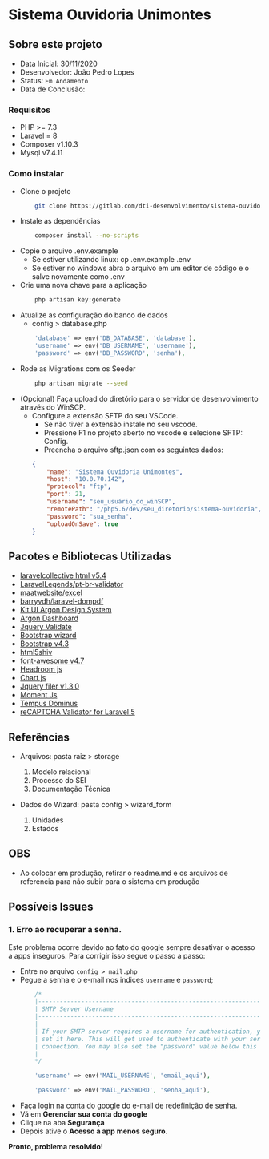 # Sistema Ouvidoria Unimontes

## Sobre este projeto

- Data Inicial: 30/11/2020
- Desenvolvedor: João Pedro Lopes
- Status: `Em Andamento`
- Data de Conclusão: 

### Requisitos
- PHP >= 7.3
- Laravel = 8
- Composer v1.10.3
- Mysql v7.4.11

### Como instalar
- Clone o projeto
    ```bash
        git clone https://gitlab.com/dti-desenvolvimento/sistema-ouvidoria.git
    ```
- Instale as dependências
    ```bash
        composer install --no-scripts
    ```
- Copie o arquivo .env.example
    - Se estiver utilizando linux: cp .env.example .env
    - Se estiver no windows abra o arquivo em um editor de código e o salve novamente como .env
- Crie uma nova chave para a aplicação
    ```bash
        php artisan key:generate
    ```
- Atualize as configuração do banco de dados
    - config > database.php 
    ```php
        'database' => env('DB_DATABASE', 'database'),
        'username' => env('DB_USERNAME', 'username'),
        'password' => env('DB_PASSWORD', 'senha'),
    ```            
- Rode as Migrations com os Seeder
    ```bash
        php artisan migrate --seed
    ```
- (Opcional) Faça upload do diretório para o servidor de desenvolvimento através do WinSCP.
    - Configure a extensão SFTP do seu VSCode.
        - Se não tiver a extensão instale no seu vscode.
        - Pressione F1 no projeto aberto no vscode e selecione SFTP: Config.
        - Preencha o arquivo sftp.json com os seguintes dados:
        ```json
        {
            "name": "Sistema Ouvidoria Unimontes",
            "host": "10.0.70.142",
            "protocol": "ftp",
            "port": 21,
            "username": "seu_usuário_do_winSCP",
            "remotePath": "/php5.6/dev/seu_diretorio/sistema-ouvidoria",
            "password": "sua_senha",
            "uploadOnSave": true
        }
        ``` 

## Pacotes e Bibliotecas Utilizadas

- [laravelcollective html v5.4](https://laravelcollective.com/docs/5.4/html)
- [LaravelLegends/pt-br-validator](https://github.com/LaravelLegends/pt-br-validator)
- [maatwebsite/excel](https://www.webslesson.info/2018/05/how-to-export-mysql-data-to-excel-file-in-laravel.html)
- [barryvdh/laravel-dompdf](https://github.com/barryvdh/laravel-dompdf)
- [Kit UI Argon Design System](https://www.creative-tim.com/product/argon-design-system)
- [Argon Dashboard](https://demos.creative-tim.com/argon-dashboard/index.html)
- [Jquery Validate](http://jqueryvalidation.org/)
- [Bootstrap wizard](https://www.creative-tim.com/product/bootstrap-wizard)
- [Bootstrap v4.3](https://getbootstrap.com/docs/4.3/getting-started/introduction/)
- [html5shiv](https://github.com/aFarkas/html5shiv)
- [font-awesome v4.7](https://fontawesome.com/v4.7.0/icons/)
- [Headroom js](https://wicky.nillia.ms/headroom.js/)
- [Chart js](https://www.chartjs.org/)
- [Jquery filer v1.3.0](https://gerardbalaoro.github.io/jQuery.filer/)
- [Moment Js](https://github.com/moment/moment)
- [Tempus Dominus](https://tempusdominus.github.io/bootstrap-4/)
- [reCAPTCHA Validator for Laravel 5](https://blog.especializati.com.br/google-recaptcha-no-laravel/)

## Referências
- Arquivos: pasta raiz > storage 
    1. Modelo relacional
    2. Processo do SEI
    3. Documentação Técnica

- Dados do Wizard: pasta config > wizard_form
    1. Unidades
    2. Estados

## OBS
- Ao colocar em produção, retirar o readme.md e os arquivos de referencia para não subir para o sistema em produção

## Possíveis Issues

### 1. Erro ao recuperar a senha.

Este problema ocorre devido ao fato do google sempre desativar o acesso a apps inseguros. Para corrigir isso segue o passo a passo: 

- Entre no arquivo `config > mail.php`
- Pegue a senha e o e-mail nos indices `username` e `password`;
    ```php
        /*
        |--------------------------------------------------------------------------
        | SMTP Server Username
        |--------------------------------------------------------------------------
        |
        | If your SMTP server requires a username for authentication, you should
        | set it here. This will get used to authenticate with your server on
        | connection. You may also set the "password" value below this one.
        |
        */

        'username' => env('MAIL_USERNAME', 'email_aqui'),

        'password' => env('MAIL_PASSWORD', 'senha_aqui'),

    ```
- Faça login na conta do google do e-mail de redefinição de senha.
- Vá em **Gerenciar sua conta do google**
- Clique na aba **Segurança**
- Depois ative o **Acesso a app menos seguro**.

**Pronto, problema resolvido!**
    



